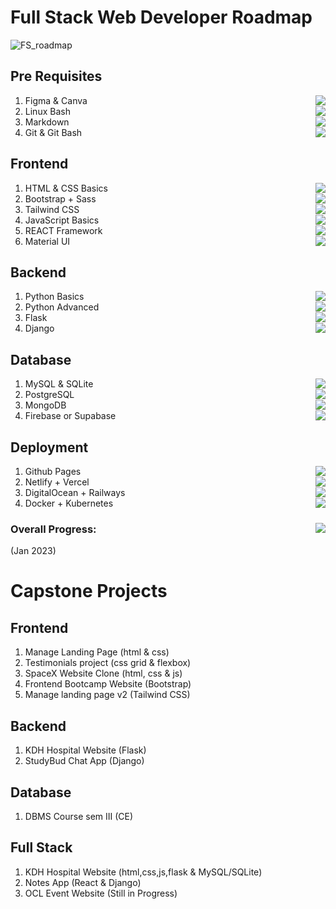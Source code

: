 # Full Stack Web Developer Roadmap
![FS_roadmap](https://user-images.githubusercontent.com/84141920/211140799-fffc7f64-a183-46de-a3a8-7f2356993be9.png)

## Pre Requisites
1. Figma & Canva <img align="right" src="https://progress-bar.dev/15"/>
2. Linux Bash <img align="right" src="https://progress-bar.dev/35"/>
3. Markdown <img align="right" src="https://progress-bar.dev/85"/>
4. Git & Git Bash <img align="right" src="https://progress-bar.dev/60"/>

## Frontend
1. HTML & CSS Basics <img align="right" src="https://progress-bar.dev/100">
2. Bootstrap + Sass <img align="right" src="https://progress-bar.dev/90">
3. Tailwind CSS <img align="right" src="https://progress-bar.dev/75">
4. JavaScript Basics <img align="right" src="https://progress-bar.dev/100">
5. REACT Framework <img align="right" src="https://progress-bar.dev/40">
6. Material UI <img align="right" src="https://progress-bar.dev/0">

## Backend 
1. Python Basics <img align="right" src="https://progress-bar.dev/100">
2. Python Advanced <img align="right" src="https://progress-bar.dev/30">
3. Flask <img align="right" src="https://progress-bar.dev/90">
4. Django <img align="right" src="https://progress-bar.dev/55">

## Database
1. MySQL & SQLite <img align="right" src="https://progress-bar.dev/100">
2. PostgreSQL <img align="right" src="https://progress-bar.dev/25"> 
2. MongoDB <img align="right" src="https://progress-bar.dev/10">
3. Firebase or Supabase <img align="right" src="https://progress-bar.dev/0">

## Deployment 
1. Github Pages <img align="right" src="https://progress-bar.dev/75">
2. Netlify + Vercel <img align="right" src="https://progress-bar.dev/100"/>
3. DigitalOcean + Railways <img align="right" src="https://progress-bar.dev/75">
4. Docker + Kubernetes <img align="right" src="https://progress-bar.dev/10">

### Overall Progress: <img align="right" src="https://progress-bar.dev/53"/>
(Jan 2023)

# Capstone Projects
## Frontend
1. Manage Landing Page (html & css)
2. Testimonials project (css grid & flexbox)
3. SpaceX Website Clone (html, css & js)
4. Frontend Bootcamp Website (Bootstrap)
5. Manage landing page v2 (Tailwind CSS)

## Backend
1. KDH Hospital Website (Flask)
2. StudyBud Chat App (Django)

## Database
1. DBMS Course sem III (CE)

## Full Stack
1. KDH Hospital Website (html,css,js,flask & MySQL/SQLite)
2. Notes App (React & Django)
3. OCL Event Website (Still in Progress)
